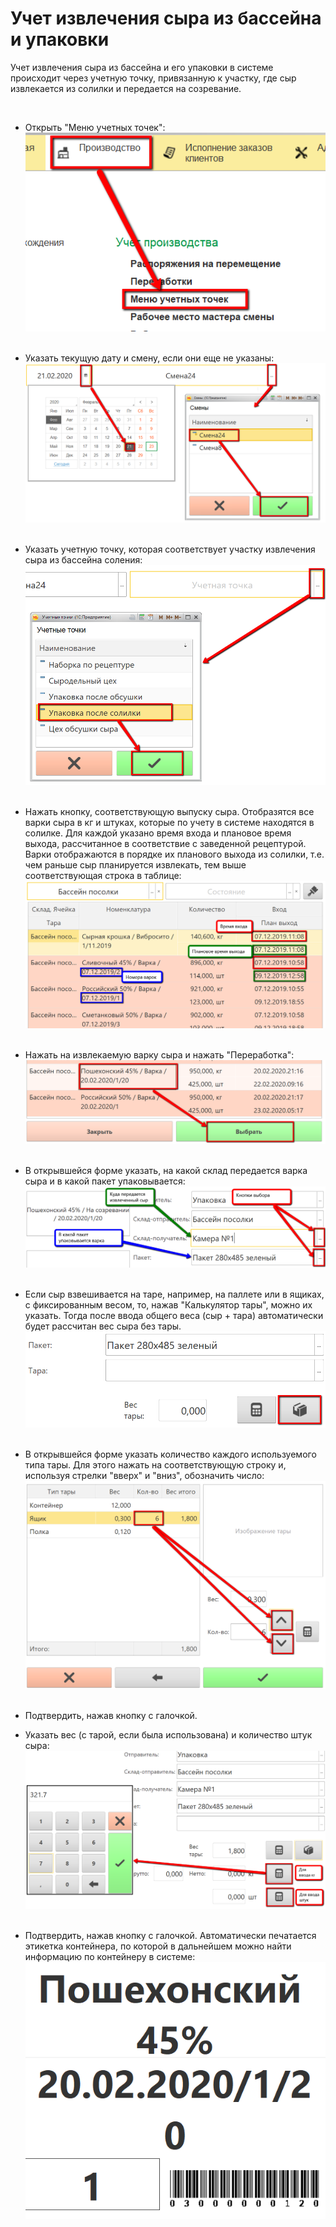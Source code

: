 # Учет извлечения сыра из бассейна и упаковки


Учет извлечения сыра из бассейна и его упаковки в системе происходит
через учетную точку, привязанную к участку, где сыр извлекается из
солилки и передается на созревание.

 

-   Открыть "Меню учетных точек":
    ![](AccountingPoolCheeseExtractionAndPacking.assets/drex_uchet_izvlecheniya_syra_iz_bassejna_i_upakovki_custom.png)
     
-   Указать текущую дату и смену, если они еще не указаны:
    ![](AccountingPoolCheeseExtractionAndPacking.assets/drex_uchet_izvlecheniya_syra_iz_bassejna_i_upakovki_custom_2.png)
     
-   Указать учетную точку, которая соответствует участку извлечения сыра
    из бассейна соления:
    ![](AccountingPoolCheeseExtractionAndPacking.assets/drex_uchet_izvlecheniya_syra_iz_bassejna_i_upakovki_custom_3.png)
     
-   Нажать кнопку, соответствующую выпуску сыра. Отобразятся все варки
    сыра в кг и штуках, которые по учету в системе находятся в солилке.
    Для каждой указано время входа и плановое время выхода, рассчитанное
    в соответствие с заведенной рецептурой. Варки отображаются в порядке
    их планового выхода из солилки, т.е. чем раньше сыр планируется
    извлекать, тем выше соответствующая строка в таблице:
    ![](AccountingPoolCheeseExtractionAndPacking.assets/drex_uchet_izvlecheniya_syra_iz_bassejna_i_upakovki_custom_4.png)
     
-   Нажать на извлекаемую варку сыра и нажать "Переработка":
    ![](AccountingPoolCheeseExtractionAndPacking.assets/drex_uchet_izvlecheniya_syra_iz_bassejna_i_upakovki_custom_5.png)
     
-   В открывшейся форме указать, на какой склад передается варка сыра и
    в какой пакет упаковывается:
    ![](AccountingPoolCheeseExtractionAndPacking.assets/drex_uchet_izvlecheniya_syra_iz_bassejna_i_upakovki_custom_6.png)
     
-   Если сыр взвешивается на таре, например, на паллете или в ящиках, с
    фиксированным весом, то, нажав "Калькулятор тары",
    можно их указать. Тогда после ввода общего веса (сыр + тара)
    автоматически будет рассчитан вес сыра без тары.
    ![](AccountingPoolCheeseExtractionAndPacking.assets/drex_uchet_izvlecheniya_syra_iz_bassejna_i_upakovki_custom_7.png)
     
-   В открывшейся форме указать количество каждого используемого типа
    тары. Для этого нажать на соответствующую строку и, используя
    стрелки "вверх" и "вниз", обозначить число:
    ![](AccountingPoolCheeseExtractionAndPacking.assets/drex_uchet_izvlecheniya_syra_iz_bassejna_i_upakovki_custom_8.png)
     
-   Подтвердить, нажав кнопку с галочкой.

-   Указать вес (с тарой, если была использована) и количество штук
    сыра:
    ![](AccountingPoolCheeseExtractionAndPacking.assets/drex_uchet_izvlecheniya_syra_iz_bassejna_i_upakovki_custom_9.png)
     
-   Подтвердить, нажав кнопку с галочкой. Автоматически печатается
    этикетка контейнера, по которой в дальнейшем можно найти информацию
    по контейнеру в системе:
    ![](AccountingPoolCheeseExtractionAndPacking.assets/drex_uchet_izvlecheniya_syra_iz_bassejna_i_upakovki_custom_10.png)
